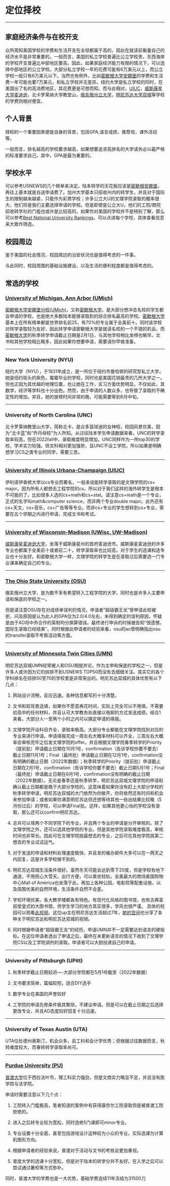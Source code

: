 # 定位择校

***

## 家庭经济条件与在校开支

众所周知美国学校的学费和生活开支在全球都属于高的，因此在就读前衡量自己的经济水平是非常重要的。一般而言，美国的私立学校普遍比公立学校贵，东西海岸的学校开支普遍比中部地区要高。因此，如果家庭经济能力有限的情况下，可以选择中部地区的公立学校。大部分私立学校一年的花费可能有6万美元以上，而公立学校一般只有6万美元以下。当然也有例外，比如[密歇根大学安娜堡](/schools/umich)的学费和生活费一年可能也要7万美元，和私立学校并无差异。纽约大学是私立学校的同时，在美国出了名的高消费地区，其花费更是可想而知。而与此相对，[UIUC](/schools/uiuc)，[威斯康星大学麦迪逊](/schools/wisc)，北卡罗莱纳大学教堂山，[俄亥俄州立大学](/schools/osu)，[明尼苏达大学双城](/schools/umn)等学校的学费则相对便宜。

## 个人背景

择校的一个重要因素便是自身的背景，包括GPA,语言成绩，推荐信，课外活动等。

一般而言，排名越高的学校要求越高，如果想要追求高排名的大学请务必以最严格的标准要求自己。其中，GPA是最为重要的。

## 学校水平

可以参考USNEWS的几个榜单来决定。陆本转学的天花板应该是[密歇根安娜堡](/schools/umich)，再往上基本就是白送申请费了。加州大学基本只招收州内的转学生，并且对于国际生的限制越来越紧，只能作为彩票学校；许多公立大U的文理学院录取的概率很大，他们将是我们主要选择申请的学校。但是即使是公立大U，他们的工院/商院招收转学社的门槛也或许是比较高的。如果你对美国的学校并不是特别了解，那么可以参考[Best National University Rankings](/school)。可以点进每个学校，具体查看信息来大致作筛选。

## 校园周边

鉴于美国的社会情况，校园周边的治安状况也是值得考虑的一件事。

与此同时，校园周围的基础设施建设，以及生活的便利程度都是值得考虑的。

## 常选的学校

### [University of Michigan, Ann Arbor (UMich)](/schools/umich)

[密歇根大学安娜堡分校(UMich)](/schools/umich)，又称[密歇根大学](/schools/umich)，是大部分想冲击名校的学生都会申请的学校，也是绝大多数陆本能够录取到的综合排名最高的学校。[密歇根大学](/schools/umich)基本上在所有榜单都是世界排名前25，有70%的专业属于全美前十。同时该学校对转学录取较为友好，因此转学申请密歇根大学是就读名校的一个不错的机会。而[密歇根大学](/schools/umich)的秋季转学申请截止日期是2月1日，与其他学校相比发榜也略早。文书和其他学校相比略多，因此如果你想要申请，需要请你早做准备。

***

### New York University (NYU)
纽约大学（NYU），于1831年成立，是一所位于纽约市曼哈顿的研究型私立大学。她是纽约街头的紫色，霉霉毕业的学校，同时也是美国花销最贵的几所大学之一。但也正因为其优越的地理位置，也让她在工作，实习方面优势明显。不仅如此，其数学，经济等学科也十分出色。然而，由于申请的人数众多，也导致了录取的不确定性的增加。并且，她的放榜时间非常的晚，可能需要等到6月中旬。

***

### University of North Carolina (UNC)
北卡罗莱纳教堂山大学，简称北卡，是众多篮球迷的女神校，校园风景优美，因为“北卡蓝”和“乔丹母校”为人所知。从过往陆本学生申请数据来看，UNC的转学录取率较高，但在2022fall中，录取难度明显增加。UNC同样作为一所top30的学校，学术实力较强。但文科相对更加强势，且UNC不设工学院，所以如果是明确想学习CS之类专业的同学，需要三思。

***

### [University of Illinois Urbana-Champaign (UIUC)](/schools/uiuc)
伊利诺伊香槟大学以cs专业而著名，一般来说能转学录取的是文理学院的cs+ major。因为所有人都想去工程学院的cs，所以对于我们这样的海外转学生是根本不可能的了。比如很多人选的cs+math和cs+stat。请注意cs+math是一个专业，正式的名字叫math&computer science，而非两个专业double major。此外还有cs+天文，cs+音乐，cs+广告等等专业。而非cs+专业的学生想转到cs+专业，需要在五个学期之内进行申请，完成文书和考试。

***

### [University of Wisconsin-Madison (UWisc, UW-Madison)](/schools/wisc)
[威斯康星麦迪逊大学](/schools/wisc)，坐落于威斯康星州的首府麦迪逊市。威斯康星麦迪逊的许多专业也都属于全美前十或者前二十，转学录取率也比较高，对于学生的选课和选专业也十分友好。和密歇根大学一样，文理学院的转学生是在录取过后需要选一门专业课来确定自己的专业。

***

### [The Ohio State University (OSU)](/schools/osu)
俄亥俄州立大学，是为数不多有希望转入工程学院的大学，同时也是许多人主要申请和保底的学校之一。

但是请注意OSU存在对成绩单误判的情况，申请者“超级霸王龙”曾申请此校被拒，问及原因是认为此人的GPA仅为2.0/4.0左右，未得到确定的误判原因，怀疑是由于AO将中外合作的英制均分换算错误。最终进行申诉的时候被告知“很遗憾，国际生录取已经结束”。同时根据此申请者的经验来看，osu的ao曾明确指出osu的transfer录取不考察活动等方面。

***

### [University of Minnesota Twin Cities (UMN)](/schools/umn)

明尼苏达双城UMN经常被人和OSU相提并论，作为主申和保底的学校之一，但是许多人或许因为它的综排不到USNEWS TOP50而没有去细细关注。其实它的各个学科排名在综排50至70的学校里是非常突出的。明尼苏达双城的具体优势有以下几点：

1. 网站设计流畅，反应迅速。各种信息都写的十分清楚。

2. 文书和软背景选填，如果你不愿意再花时间，实际上完全可以不用填。不需要初高中的任何材料，并且认可大学教务处直接以电邮的方式发送成绩。结合1来看，大部分人一至两个小时之内可以搞定申请的填报。

3. 文理学院开设科目齐全，录取率极高。大部分专业都能在文理学院找到对应的专业来进行申请。申请填报完成一周左右大概率材料可以齐全，三周左右大概率会审核完毕之后发文理学院的offer。并且根据文理学院春季转学的Priority（提前批）申请截止日期在10月1号，confirmation（告诉学校你要不要去）截止日期11月1号；Final（最终批）申请截止日期在12月1号，confirmation没有明确的截止日期（2022年数据）；秋季转学的Priority（提前批）申请截止日期在2月1号，confirmation（告诉学校你要不要去）截止日期5月1号；Final（最终批）申请截止日期在6月1号，confirmation没有明确的截止日期（2022年数据）。无论是春季还是秋季转学，明尼苏达双城文理学院的申请和确认截止日期都是晚于大部分学校的。这意味着如果你没有赶上大部分学校的秋季转学申请，明尼苏达双城的大门依然为你敞开，你将依然还有时间和机会来参加申请；或者如果你满意明尼苏达但还想等待其他一些出结果比较晚（5月份过后）的学校，可以申请Final批。这样，如果其他更心怡的学校没有录取，那么还可以confirm明尼苏达。

4. 总共可以填两个不同学院下的专业，并且两个专业的申请是分开审核的。除了文理学院之外，还可以选其他学院的专业。但是其他学院录取难度极高，审核时间也非常长。因此可在文理学院挑最想去的专业，之后可在其他学院挑第二想去的专业试试运气。

5. 对于发送的申请和材料处理速度极快，并且发的催办邮件大多可以在一两天之内回复，这是许多学校做不到的。

6. 明尼苏达双城生活条件很好。虽然冬天可能会达到零下20度，但是学校有地下通道，不用担心大雪天。出行方便，可以乘坐轻轨。全美最大的商场美国购物中心Mall of America也坐落于此，再加上各种公园，电影院等配套设施，以及周围优美的自然环境，生活条件自然不会差。

7. 学校环境优美，各大教学楼都各有特色。有现代化风格的图书馆，也有古典富丽堂皇式的大图书馆。供学生学习的地方其实很多，学风也很严谨。
具体的校园可以观看[此视频](https://www.bilibili.com/video/BV1J4411m7zy?spm_id_from=333.999.0.0)。这位up主在明尼苏达生活超过7年，[她的空间](https://space.bilibili.com/337678006)也分享了各种关于明尼苏达和明尼苏达双城的视频。

8. 同时根据申请者“超级霸王龙“的经历，申请UMN并不一定需要达到语言的硬指标。在这位申请者透出了申请之后，最终在未更新语言的情况下收到了文理学院CS以及工学院调剂的录取。申请者可以大胆投递自己的申请。

***

### University of Pittsburgh (UPitt)

1. 秋季转学截止日期较迟—-大部分学院都在5月1号截至（2022年数据）

2. 文书要求简单，篇幅较短，适合DIY选手

3. 数学专业在美国的声誉较好

4. 工学院的申请先修条件极其繁琐，不建议申请。但是可以在截止日期之后选择更改专业，并且AO态度较好回复十分迅速。

***

### University of Texas Austin (UTA)

UTA位处德州奥斯汀，机会众多，且工科和会计学优秀；但根据过往数据而言，秋转难度较大，而春转转学录取率尚可。

***

### [Purdue University (PU)](/schools/purdue)

[普渡大学](/schools/purdue)位于西拉法叶市，理工科实力强劲，但是文商实力略显不足，并且没有医学院与法学院。

申请时需要注意以下几个点：

1. 工院转入门槛极高，笔者知道的案例中有获得康奈尔工院录取但是被普渡工院拒绝的。

2. 进入之后转专业较为宽松，同时选修5门课即可minor专业。

3. 专业设置十分全面，甚至包括游戏设计这种较为小众的专业，实际选课为计算机图形方向。

4. 根据申请者的经验来说，普渡对于活动与文书的考核会更加重视。

5. 普度大学的选课十分宽松，但是对于陆本的转学分并不友好。在入学之后可以尝试通过暑校等方式弥补。

同时，普渡大学的学费也是一大优势，基础学费连续11年冻结为31500刀
